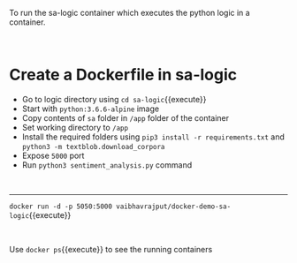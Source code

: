 To run the sa-logic container which executes the python logic in a container.

<br/>

# Create a Dockerfile in sa-logic


- Go to logic directory using `cd sa-logic`{{execute}}
- Start with `python:3.6.6-alpine` image
- Copy contents of `sa` folder in `/app` folder of the container
- Set working directory to `/app`
- Install the required folders using `pip3 install -r requirements.txt` and `python3 -m textblob.download_corpora`
- Expose `5000` port
- Run `python3 sentiment_analysis.py` command

<br/>


---


`docker run -d -p 5050:5000 vaibhavrajput/docker-demo-sa-logic`{{execute}}


<br/>

Use `docker ps`{{execute}} to see the running containers
